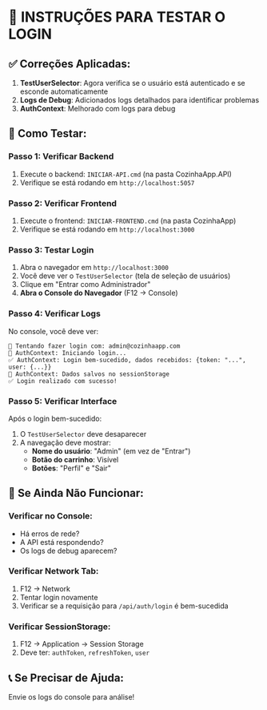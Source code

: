 # 🔧 INSTRUÇÕES PARA TESTAR O LOGIN

## ✅ **Correções Aplicadas:**

1. **TestUserSelector**: Agora verifica se o usuário está autenticado e se esconde automaticamente
2. **Logs de Debug**: Adicionados logs detalhados para identificar problemas
3. **AuthContext**: Melhorado com logs para debug

## 🧪 **Como Testar:**

### **Passo 1: Verificar Backend**
1. Execute o backend: `INICIAR-API.cmd` (na pasta CozinhaApp.API)
2. Verifique se está rodando em `http://localhost:5057`

### **Passo 2: Verificar Frontend**
1. Execute o frontend: `INICIAR-FRONTEND.cmd` (na pasta CozinhaApp)
2. Verifique se está rodando em `http://localhost:3000`

### **Passo 3: Testar Login**
1. Abra o navegador em `http://localhost:3000`
2. Você deve ver o `TestUserSelector` (tela de seleção de usuários)
3. Clique em "Entrar como Administrador"
4. **Abra o Console do Navegador** (F12 → Console)

### **Passo 4: Verificar Logs**
No console, você deve ver:
```
🔄 Tentando fazer login com: admin@cozinhaapp.com
🔄 AuthContext: Iniciando login...
✅ AuthContext: Login bem-sucedido, dados recebidos: {token: "...", user: {...}}
💾 AuthContext: Dados salvos no sessionStorage
✅ Login realizado com sucesso!
```

### **Passo 5: Verificar Interface**
Após o login bem-sucedido:
1. O `TestUserSelector` deve desaparecer
2. A navegação deve mostrar:
   - **Nome do usuário**: "Admin" (em vez de "Entrar")
   - **Botão do carrinho**: Visível
   - **Botões**: "Perfil" e "Sair"

## 🐛 **Se Ainda Não Funcionar:**

### **Verificar no Console:**
- Há erros de rede?
- A API está respondendo?
- Os logs de debug aparecem?

### **Verificar Network Tab:**
1. F12 → Network
2. Tentar login novamente
3. Verificar se a requisição para `/api/auth/login` é bem-sucedida

### **Verificar SessionStorage:**
1. F12 → Application → Session Storage
2. Deve ter: `authToken`, `refreshToken`, `user`

## 📞 **Se Precisar de Ajuda:**
Envie os logs do console para análise!
